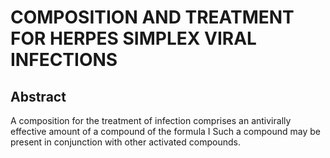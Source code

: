 # COMPOSITION AND TREATMENT FOR HERPES SIMPLEX VIRAL INFECTIONS

## Abstract
A composition for the treatment of infection comprises an antivirally effective amount of a compound of the formula I Such a compound may be present in conjunction with other activated compounds.